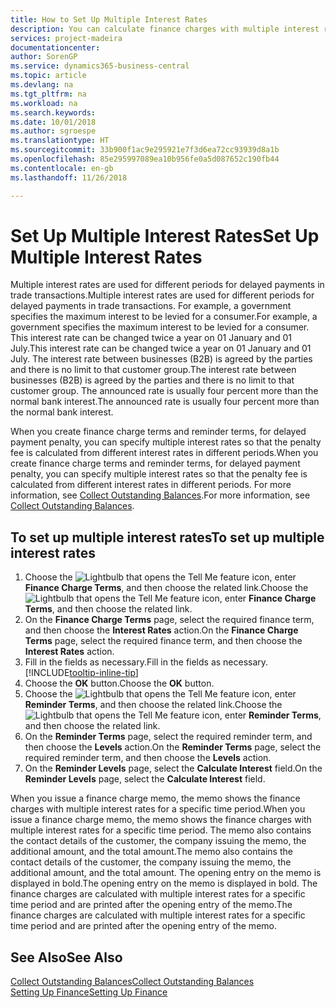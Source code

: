 ```yaml
---
title: How to Set Up Multiple Interest Rates
description: You can calculate finance charges with multiple interest rates for a specific period. The interest calculation is similar for all financial charges, with variation only in the rate of interest for a specific period.
services: project-madeira
documentationcenter: 
author: SorenGP
ms.service: dynamics365-business-central
ms.topic: article
ms.devlang: na
ms.tgt_pltfrm: na
ms.workload: na
ms.search.keywords: 
ms.date: 10/01/2018
ms.author: sgroespe
ms.translationtype: HT
ms.sourcegitcommit: 33b900f1ac9e295921e7f3d6ea72cc93939d8a1b
ms.openlocfilehash: 85e295997089ea10b956fe0a5d087652c190fb44
ms.contentlocale: en-gb
ms.lasthandoff: 11/26/2018

---
```

# <a name="set-up-multiple-interest-rates"></a><span data-ttu-id="92f75-104">Set Up Multiple Interest Rates</span><span class="sxs-lookup"><span data-stu-id="92f75-104">Set Up Multiple Interest Rates</span></span>
<span data-ttu-id="92f75-105">Multiple interest rates are used for different periods for delayed payments in trade transactions.</span><span class="sxs-lookup"><span data-stu-id="92f75-105">Multiple interest rates are used for different periods for delayed payments in trade transactions.</span></span> <span data-ttu-id="92f75-106">For example, a government specifies the maximum interest to be levied for a consumer.</span><span class="sxs-lookup"><span data-stu-id="92f75-106">For example, a government specifies the maximum interest to be levied for a consumer.</span></span> <span data-ttu-id="92f75-107">This interest rate can be changed twice a year on 01 January and 01 July.</span><span class="sxs-lookup"><span data-stu-id="92f75-107">This interest rate can be changed twice a year on 01 January and 01 July.</span></span> <span data-ttu-id="92f75-108">The interest rate between businesses (B2B) is agreed by the parties and there is no limit to that customer group.</span><span class="sxs-lookup"><span data-stu-id="92f75-108">The interest rate between businesses (B2B) is agreed by the parties and there is no limit to that customer group.</span></span> <span data-ttu-id="92f75-109">The announced rate is usually four percent more than the normal bank interest.</span><span class="sxs-lookup"><span data-stu-id="92f75-109">The announced rate is usually four percent more than the normal bank interest.</span></span>

<span data-ttu-id="92f75-110">When you create finance charge terms and reminder terms, for delayed payment penalty, you can specify multiple interest rates so that the penalty fee is calculated from different interest rates in different periods.</span><span class="sxs-lookup"><span data-stu-id="92f75-110">When you create finance charge terms and reminder terms, for delayed payment penalty, you can specify multiple interest rates so that the penalty fee is calculated from different interest rates in different periods.</span></span> <span data-ttu-id="92f75-111">For more information, see [Collect Outstanding Balances](receivables-collect-outstanding-balances.md).</span><span class="sxs-lookup"><span data-stu-id="92f75-111">For more information, see [Collect Outstanding Balances](receivables-collect-outstanding-balances.md).</span></span>

## <a name="to-set-up-multiple-interest-rates"></a><span data-ttu-id="92f75-112">To set up multiple interest rates</span><span class="sxs-lookup"><span data-stu-id="92f75-112">To set up multiple interest rates</span></span>  
1.  <span data-ttu-id="92f75-113">Choose the ![Lightbulb that opens the Tell Me feature](media/ui-search/search_small.png "Tell me what you want to do") icon, enter **Finance Charge Terms**, and then choose the related link.</span><span class="sxs-lookup"><span data-stu-id="92f75-113">Choose the ![Lightbulb that opens the Tell Me feature](media/ui-search/search_small.png "Tell me what you want to do") icon, enter **Finance Charge Terms**, and then choose the related link.</span></span>  
2.  <span data-ttu-id="92f75-114">On the **Finance Charge Terms** page, select the required finance term, and then choose the **Interest Rates** action.</span><span class="sxs-lookup"><span data-stu-id="92f75-114">On the **Finance Charge Terms** page, select the required finance term, and then choose the **Interest Rates** action.</span></span>  
3.  <span data-ttu-id="92f75-115">Fill in the fields as necessary.</span><span class="sxs-lookup"><span data-stu-id="92f75-115">Fill in the fields as necessary.</span></span> [!INCLUDE[tooltip-inline-tip](includes/tooltip-inline-tip_md.md)]
4.  <span data-ttu-id="92f75-116">Choose the **OK** button.</span><span class="sxs-lookup"><span data-stu-id="92f75-116">Choose the **OK** button.</span></span>  
5.  <span data-ttu-id="92f75-117">Choose the ![Lightbulb that opens the Tell Me feature](media/ui-search/search_small.png "Tell me what you want to do") icon, enter **Reminder Terms**, and then choose the related link.</span><span class="sxs-lookup"><span data-stu-id="92f75-117">Choose the ![Lightbulb that opens the Tell Me feature](media/ui-search/search_small.png "Tell me what you want to do") icon, enter **Reminder Terms**, and then choose the related link.</span></span>  
6.  <span data-ttu-id="92f75-118">On the **Reminder Terms** page, select the required reminder term, and then choose the **Levels** action.</span><span class="sxs-lookup"><span data-stu-id="92f75-118">On the **Reminder Terms** page, select the required reminder term, and then choose the **Levels** action.</span></span>  
7.  <span data-ttu-id="92f75-119">On the **Reminder Levels** page, select the **Calculate Interest** field.</span><span class="sxs-lookup"><span data-stu-id="92f75-119">On the **Reminder Levels** page, select the **Calculate Interest** field.</span></span>  

<span data-ttu-id="92f75-120">When you issue a finance charge memo, the memo shows the finance charges with multiple interest rates for a specific time period.</span><span class="sxs-lookup"><span data-stu-id="92f75-120">When you issue a finance charge memo, the memo shows the finance charges with multiple interest rates for a specific time period.</span></span> <span data-ttu-id="92f75-121">The memo also contains the contact details of the customer, the company issuing the memo, the additional amount, and the total amount.</span><span class="sxs-lookup"><span data-stu-id="92f75-121">The memo also contains the contact details of the customer, the company issuing the memo, the additional amount, and the total amount.</span></span> <span data-ttu-id="92f75-122">The opening entry on the memo is displayed in bold.</span><span class="sxs-lookup"><span data-stu-id="92f75-122">The opening entry on the memo is displayed in bold.</span></span> <span data-ttu-id="92f75-123">The finance charges are calculated with multiple interest rates for a specific time period and are printed after the opening entry of the memo.</span><span class="sxs-lookup"><span data-stu-id="92f75-123">The finance charges are calculated with multiple interest rates for a specific time period and are printed after the opening entry of the memo.</span></span>  

## <a name="see-also"></a><span data-ttu-id="92f75-124">See Also</span><span class="sxs-lookup"><span data-stu-id="92f75-124">See Also</span></span>  
[<span data-ttu-id="92f75-125">Collect Outstanding Balances</span><span class="sxs-lookup"><span data-stu-id="92f75-125">Collect Outstanding Balances</span></span>](receivables-collect-outstanding-balances.md)  
[<span data-ttu-id="92f75-126">Setting Up Finance</span><span class="sxs-lookup"><span data-stu-id="92f75-126">Setting Up Finance</span></span>](finance-setup-finance.md)

